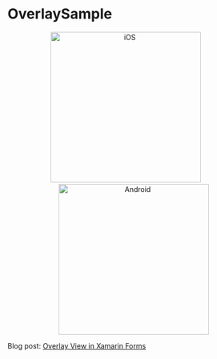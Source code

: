 # OverlaySample



<p align="center">
  <img width="300" height:"700" src="https://media.giphy.com/media/4JSAtTjwlB0YBMJc4E/giphy.gif" title="iOS"/>
  &nbsp;&nbsp;&nbsp;&nbsp;&nbsp;&nbsp;&nbsp;
  <img width="300" height:"700" src="https://media.giphy.com/media/1i5lK6tmYeufX7ZQ7l/giphy.gif" title="Android"/>
</p>





Blog post: [Overlay View in Xamarin Forms](http://www.xamboy.com/2019/02/22/overlayview-in-xamarin-forms/)
